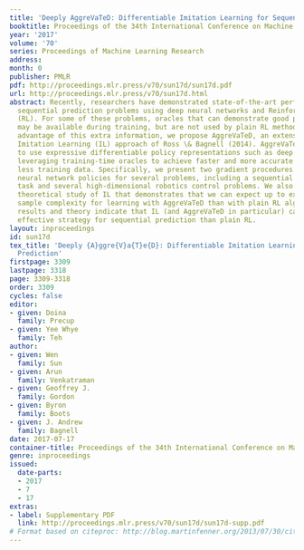 ```yaml
---
title: 'Deeply AggreVaTeD: Differentiable Imitation Learning for Sequential Prediction'
booktitle: Proceedings of the 34th International Conference on Machine Learning
year: '2017'
volume: '70'
series: Proceedings of Machine Learning Research
address: 
month: 0
publisher: PMLR
pdf: http://proceedings.mlr.press/v70/sun17d/sun17d.pdf
url: http://proceedings.mlr.press/v70/sun17d.html
abstract: Recently, researchers have demonstrated state-of-the-art performance on
  sequential prediction problems using deep neural networks and Reinforcement Learning
  (RL). For some of these problems, oracles that can demonstrate good performance
  may be available during training, but are not used by plain RL methods. To take
  advantage of this extra information, we propose AggreVaTeD, an extension of the
  Imitation Learning (IL) approach of Ross \& Bagnell (2014). AggreVaTeD allows us
  to use expressive differentiable policy representations such as deep networks, while
  leveraging training-time oracles to achieve faster and more accurate solutions with
  less training data. Specifically, we present two gradient procedures that can learn
  neural network policies for several problems, including a sequential prediction
  task and several high-dimensional robotics control problems. We also provide a comprehensive
  theoretical study of IL that demonstrates that we can expect up to exponentially-lower
  sample complexity for learning with AggreVaTeD than with plain RL algorithms. Our
  results and theory indicate that IL (and AggreVaTeD in particular) can be a more
  effective strategy for sequential prediction than plain RL.
layout: inproceedings
id: sun17d
tex_title: 'Deeply {A}ggre{V}a{T}e{D}: Differentiable Imitation Learning for Sequential
  Prediction'
firstpage: 3309
lastpage: 3318
page: 3309-3318
order: 3309
cycles: false
editor:
- given: Doina
  family: Precup
- given: Yee Whye
  family: Teh
author:
- given: Wen
  family: Sun
- given: Arun
  family: Venkatraman
- given: Geoffrey J.
  family: Gordon
- given: Byron
  family: Boots
- given: J. Andrew
  family: Bagnell
date: 2017-07-17
container-title: Proceedings of the 34th International Conference on Machine Learning
genre: inproceedings
issued:
  date-parts:
  - 2017
  - 7
  - 17
extras:
- label: Supplementary PDF
  link: http://proceedings.mlr.press/v70/sun17d/sun17d-supp.pdf
# Format based on citeproc: http://blog.martinfenner.org/2013/07/30/citeproc-yaml-for-bibliographies/
---
```

